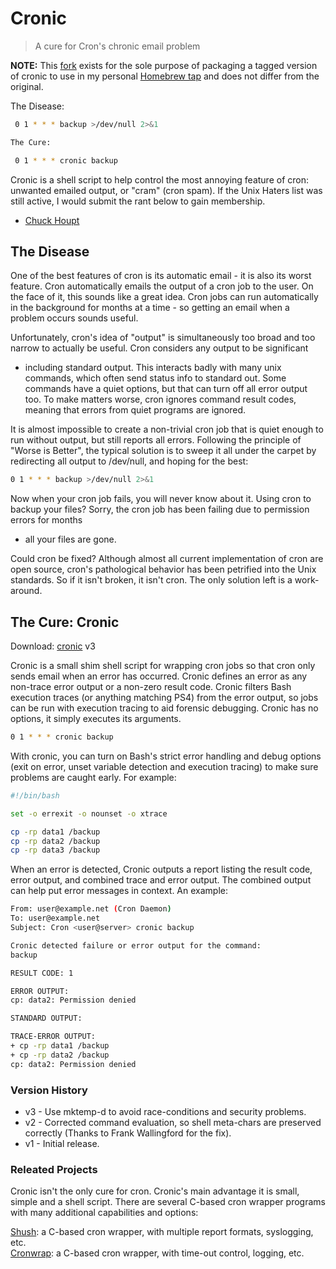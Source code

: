 # Cronic

> A cure for Cron's chronic email problem

**NOTE:** This [fork](https://github.com/justincase/cronic) exists for the sole purpose of packaging a tagged version of cronic to use in my personal [Homebrew tap](https://github.com/justintime50/homebrew-formulas) and does not differ from the original.

The Disease:

```bash
 0 1 * * * backup >/dev/null 2>&1

The Cure:

 0 1 * * * cronic backup
```

Cronic is a shell script to help control the most annoying feature of
cron: unwanted emailed output, or "cram" (cron spam). If the Unix Haters
list was still active, I would submit the rant below to gain membership.

- [Chuck Houpt](http://habilis.net/chuck/)

## The Disease

One of the best features of cron is its automatic email - it is also its
worst feature. Cron automatically emails the output of a cron job to the
user. On the face of it, this sounds like a great idea. Cron jobs can run
automatically in the background for months at a time - so getting an email
when a problem occurs sounds useful.

Unfortunately, cron's idea of "output" is simultaneously too broad and too
narrow to actually be useful. Cron considers any output to be significant

- including standard output. This interacts badly with many unix commands,
which often send status info to standard out. Some commands have a quiet
options, but that can turn off all error output too. To make matters worse,
cron ignores command result codes, meaning that errors from quiet programs
are ignored.

It is almost impossible to create a non-trivial cron job that is quiet enough
to run without output, but still reports all errors. Following the principle
of "Worse is Better", the typical solution is to sweep it all under the carpet
by redirecting all output to /dev/null, and hoping for the best:

```bash
0 1 * * * backup >/dev/null 2>&1
```

Now when your cron job fails, you will never know about it. Using cron to backup
your files? Sorry, the cron job has been failing due to permission errors for months

- all your files are gone.

Could cron be fixed? Although almost all current implementation of cron are open source,
cron's pathological behavior has been petrified into the Unix standards. So if it isn't
broken, it isn't cron. The only solution left is a work-around.

## The Cure: Cronic

Download: [cronic](http://habilis.net/cronic/cronic) v3

Cronic is a small shim shell script for wrapping cron jobs so that cron only sends email
when an error has occurred. Cronic defines an error as any non-trace error output or a
non-zero result code. Cronic filters Bash execution traces (or anything matching PS4) from
the error output, so jobs can be run with execution tracing to aid forensic debugging.
Cronic has no options, it simply executes its arguments.

```bash
0 1 * * * cronic backup
```

With cronic, you can turn on Bash's strict error handling and debug options (exit on error,
unset variable detection and execution tracing) to make sure problems are caught early.
For example:

```bash
#!/bin/bash

set -o errexit -o nounset -o xtrace

cp -rp data1 /backup
cp -rp data2 /backup
cp -rp data3 /backup
```

When an error is detected, Cronic outputs a report listing the result code, error output, and
combined trace and error output. The combined output can help put error messages in context.
An example:

```bash
From: user@example.net (Cron Daemon)
To: user@example.net
Subject: Cron <user@server> cronic backup

Cronic detected failure or error output for the command:
backup

RESULT CODE: 1

ERROR OUTPUT:
cp: data2: Permission denied

STANDARD OUTPUT:

TRACE-ERROR OUTPUT:
+ cp -rp data1 /backup
+ cp -rp data2 /backup
cp: data2: Permission denied
```

### Version History

- v3 - Use mktemp-d to avoid race-conditions and security problems.
- v2 - Corrected command evaluation, so shell meta-chars are preserved correctly (Thanks to Frank Wallingford for the fix).
- v1 - Initial release.

### Releated Projects

Cronic isn't the only cure for cron. Cronic's main advantage it is small, simple and a shell script. There are several C-based
cron wrapper programs with many additional capabilities and options:

[Shush](http://web.taranis.org/shush/): a C-based cron wrapper, with multiple report formats, syslogging, etc.  
[Cronwrap](http://www.uow.edu.au/~sah/cronwrap.html): a C-based cron wrapper, with time-out control, logging, etc.
